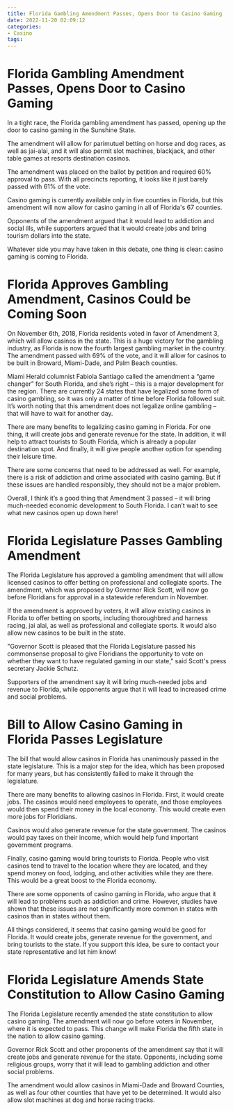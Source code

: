 ```yaml
---
title: Florida Gambling Amendment Passes, Opens Door to Casino Gaming
date: 2022-11-20 02:09:12
categories:
- Casino
tags:
---
```



#  Florida Gambling Amendment Passes, Opens Door to Casino Gaming

In a tight race, the Florida gambling amendment has passed, opening up the door to casino gaming in the Sunshine State.

The amendment will allow for parimutuel betting on horse and dog races, as well as jai-alai, and it will also permit slot machines, blackjack, and other table games at resorts destination casinos.

The amendment was placed on the ballot by petition and required 60% approval to pass. With all precincts reporting, it looks like it just barely passed with 61% of the vote.

Casino gaming is currently available only in five counties in Florida, but this amendment will now allow for casino gaming in all of Florida's 67 counties.

Opponents of the amendment argued that it would lead to addiction and social ills, while supporters argued that it would create jobs and bring tourism dollars into the state.

Whatever side you may have taken in this debate, one thing is clear: casino gaming is coming to Florida.

#  Florida Approves Gambling Amendment, Casinos Could be Coming Soon

On November 6th, 2018, Florida residents voted in favor of Amendment 3, which will allow casinos in the state. This is a huge victory for the gambling industry, as Florida is now the fourth largest gambling market in the country. The amendment passed with 69% of the vote, and it will allow for casinos to be built in Broward, Miami-Dade, and Palm Beach counties.

Miami Herald columnist Fabiola Santiago called the amendment a “game changer” for South Florida, and she’s right – this is a major development for the region. There are currently 24 states that have legalized some form of casino gambling, so it was only a matter of time before Florida followed suit. It’s worth noting that this amendment does not legalize online gambling – that will have to wait for another day.

There are many benefits to legalizing casino gaming in Florida. For one thing, it will create jobs and generate revenue for the state. In addition, it will help to attract tourists to South Florida, which is already a popular destination spot. And finally, it will give people another option for spending their leisure time.

There are some concerns that need to be addressed as well. For example, there is a risk of addiction and crime associated with casino gaming. But if these issues are handled responsibly, they should not be a major problem.

Overall, I think it’s a good thing that Amendment 3 passed – it will bring much-needed economic development to South Florida. I can’t wait to see what new casinos open up down here!

#  Florida Legislature Passes Gambling Amendment

The Florida Legislature has approved a gambling amendment that will allow licensed casinos to offer betting on professional and collegiate sports. The amendment, which was proposed by Governor Rick Scott, will now go before Floridians for approval in a statewide referendum in November.

If the amendment is approved by voters, it will allow existing casinos in Florida to offer betting on sports, including thoroughbred and harness racing, jai alai, as well as professional and collegiate sports. It would also allow new casinos to be built in the state.

"Governor Scott is pleased that the Florida Legislature passed his commonsense proposal to give Floridians the opportunity to vote on whether they want to have regulated gaming in our state," said Scott's press secretary Jackie Schutz.

Supporters of the amendment say it will bring much-needed jobs and revenue to Florida, while opponents argue that it will lead to increased crime and social problems.

#  Bill to Allow Casino Gaming in Florida Passes Legislature

The bill that would allow casinos in Florida has unanimously passed in the state legislature. This is a major step for the idea, which has been proposed for many years, but has consistently failed to make it through the legislature.

There are many benefits to allowing casinos in Florida. First, it would create jobs. The casinos would need employees to operate, and those employees would then spend their money in the local economy. This would create even more jobs for Floridians.

Casinos would also generate revenue for the state government. The casinos would pay taxes on their income, which would help fund important government programs.

Finally, casino gaming would bring tourists to Florida. People who visit casinos tend to travel to the location where they are located, and they spend money on food, lodging, and other activities while they are there. This would be a great boost to the Florida economy.

There are some opponents of casino gaming in Florida, who argue that it will lead to problems such as addiction and crime. However, studies have shown that these issues are not significantly more common in states with casinos than in states without them.

All things considered, it seems that casino gaming would be good for Florida. It would create jobs, generate revenue for the government, and bring tourists to the state. If you support this idea, be sure to contact your state representative and let him know!

#  Florida Legislature Amends State Constitution to Allow Casino Gaming

The Florida Legislature recently amended the state constitution to allow casino gaming. The amendment will now go before voters in November, where it is expected to pass. This change will make Florida the fifth state in the nation to allow casino gaming.

Governor Rick Scott and other proponents of the amendment say that it will create jobs and generate revenue for the state. Opponents, including some religious groups, worry that it will lead to gambling addiction and other social problems.

The amendment would allow casinos in Miami-Dade and Broward Counties, as well as four other counties that have yet to be determined. It would also allow slot machines at dog and horse racing tracks.